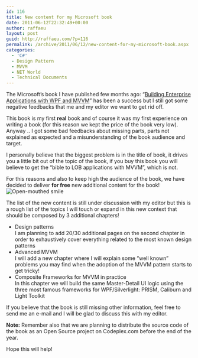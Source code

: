 ```yaml
---
id: 116
title: New content for my Microsoft book
date: 2011-06-12T22:32:49+00:00
author: raffaeu
layout: post
guid: http://raffaeu.com/?p=116
permalink: /archive/2011/06/12/new-content-for-my-microsoft-book.aspx
categories:
  - 'C#'
  - Design Pattern
  - MVVM
  - NET World
  - Technical Documents
---
```

The Microsoft’s book I have published few months ago: “<a href="http://www.amazon.com/Enterprise-Applications-Presentation-Foundation-ViewModel/dp/0735650926/ref=sr_1_1?ie=UTF8&qid=1307928213&sr=8-1" target="_blank">Building Enterprise Applications with WPF and MVVM</a>” has been a success but I still got some negative feedbacks that me and my editor we want to get rid off.

This book is my first **real** book and of course it was my first experience on writing a book (for this reason we kept the price of the book very low). Anyway .. I got some bad feedbacks about missing parts, parts not explained as expected and a misunderstanding of the book audience and target.

I personally believe that the biggest problem is in the title of book, it drives you a little bit out of the topic of the book, if you buy this book you will believe to get the “bible to LOB applications with MVVM”, which is not.

For this reasons and also to keep high the audience of the book, we have decided to deliver **for free** new additional content for the book! <img style="border-bottom-style: none; border-left-style: none; border-top-style: none; border-right-style: none" class="wlEmoticon wlEmoticon-openmouthedsmile" alt="Open-mouthed smile" src="http://raffaeu.com/wp-content/uploads/2013/03/958381da-5f11-4cf3-9b47-b40ebf2ac029wlEmoticon-openmouthedsmile_2.png" />

The list of the new content is still under discussion with my editor but this is a rough list of the topics I will touch or expand in this new context that should be composed by 3 additional chapters!

  * Design patterns   
    I am planning to add 20/30 additional pages on the second chapter in order to exhaustively cover everything related to the most known design patterns
  * Advanced MVVM   
    I will add a new chapter where I will explain some “well known” problems you may find when the adoption of the MVVM pattern starts to get tricky!
  * Composite Frameworks for MVVM in practice   
    In this chapter we will build the same Master-Detail UI logic using the three most famous frameworks for WPF/Silverlight: PRISM, Caliburn and Light Toolkit

If you believe that the book is still missing other information, feel free to send me an e-mail and I will be glad to discuss this with my editor.

**Note:** Remember also that we are planning to distribute the source code of the book as an Open Source project on Codeplex.com before the end of the year. 

Hope this will help!